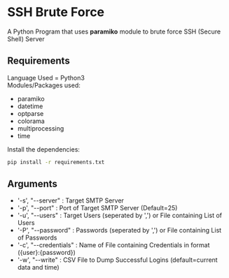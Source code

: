 # SSH Brute Force
A Python Program that uses **paramiko** module to brute force SSH (Secure Shell) Server
## Requirements
Language Used = Python3<br />
Modules/Packages used:
* paramiko
* datetime
* optparse
* colorama
* multiprocessing
* time
<!-- -->
Install the dependencies:
```bash
pip install -r requirements.txt
```
## Arguments
* '-s', "--server" : Target SMTP Server
* '-p', "--port" : Port of Target SMTP Server (Default=25)
* '-u', "--users" : Target Users (seperated by ',') or File containing List of Users
* '-P', "--password" : Passwords (seperated by ',') or File containing List of Passwords
* '-c', "--credentials" : Name of File containing Credentials in format ({user}:{password})
* '-w', "--write" : CSV File to Dump Successful Logins (default=current data and time)